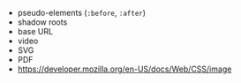 * pseudo-elements (`:before`, `:after`)
* shadow roots
* base URL
* video
* SVG
* PDF
* https://developer.mozilla.org/en-US/docs/Web/CSS/image
